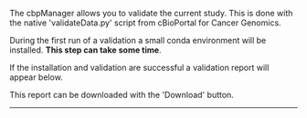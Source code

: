 The cbpManager allows you to validate the current study. This is done with the native 'validateData.py' script from cBioPortal for Cancer Genomics. 

During the first run of a validation a small conda environment will be installed. 
**This step can take some time**. 

If the installation and validation are successful a validation report will appear below. 

This report can be downloaded with the 'Download' button.

---

